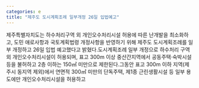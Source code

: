 ```yaml
---
categories: e
title: "제주도 도시계획조례 일부개정 26일 입법예고"
---
```

제주특별자치도는 하수처리구역 외 개인오수처리시설 허용에 따른 난개발을 최소화하고, 도민 애로사항과 국토계획법령 개정사항을 반영하기 위해 제주도 도시계획조례를 일부 개정하고 26일 입법 예고했다고 밝혔다.도시계획조례 일부 개정으로 하수처리 구역 외 개인오수처리시설이 허용되며, 표고 300m 이상 중산간지역에서 공동주택·숙박시설 등을 불허하고 2층 이하는 150㎡ 미만으로 제한된다.그동안 표고 300m 이하 지역(제주시 동지역 제외)에서 연면적 300㎡ 미만의 단독주택, 제1종 근린생활시설 등 일부 용도에만 개인오수처리시설을 허용하고